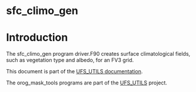 
# sfc_climo_gen

# Introduction

The sfc_climo_gen program driver.F90 creates surface climatological
fields, such as vegetation type and albedo, for an FV3 grid.

This document is part of the <a href="../index.html">UFS_UTILS
documentation</a>.

The orog_mask_tools programs are part of the
[UFS_UTILS](https://github.com/ufs-community/UFS_UTILS) project.
